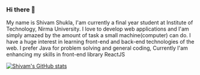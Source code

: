 ### Hi there 👋

My name is Shivam Shukla, I'am currently a final year student at Institute of Technology, Nirma University. I love to develop web applications and I'am simply amazed by the amount of task a small machine(computer) can do. I have a huge interest in learning front-end and back-end technologies of the web. I prefer Java for problem solving and general coding, Currently I'am enhancing my skills in front-end library ReactJS

[![Shivam's GitHub stats](https://github-readme-stats.vercel.app/api?username=SHivam21082000)](https://github.com/anuraghazra/github-readme-stats)
